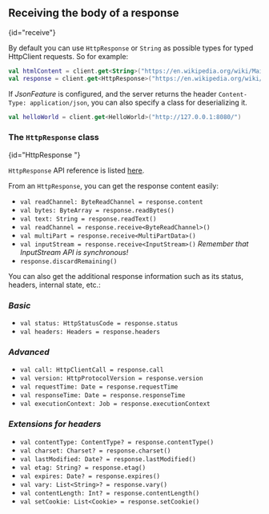 [//]: # (title: Response)
[//]: # (caption: Reading the response)
[//]: # (category: clients)
[//]: # (permalink: /clients/http-client/quick-start/responses.html)
[//]: # (redirect_from: redirect_from)
[//]: # (- /clients/http-client/call/responses.html: - /clients/http-client/call/responses.html)
[//]: # (ktor_version_review: 1.2.0)

## Receiving the body of a response

{id="receive"}

By default you can use `HttpResponse` or `String` as possible types for typed
HttpClient requests. So for example:

```kotlin
val htmlContent = client.get<String>("https://en.wikipedia.org/wiki/Main_Page")
val response = client.get<HttpResponse>("https://en.wikipedia.org/wiki/Main_Page")
```

If *JsonFeature* is configured, and the server returns the header `Content-Type: application/json`,
you can also specify a class for deserializing it.

```kotlin
val helloWorld = client.get<HelloWorld>("http://127.0.0.1:8080/")
```

### The `HttpResponse` class

{id="HttpResponse "}

`HttpResponse` API reference is listed [here](https://api.ktor.io/{{site.ktor_version}}/io.ktor.client.response/-http-response/).

From an `HttpResponse`, you can get the response content easily:

* `val readChannel: ByteReadChannel = response.content`
* `val bytes: ByteArray = response.readBytes()`
* `val text: String = response.readText()`
* `val readChannel = response.receive<ByteReadChannel>()`
* `val multiPart = response.receive<MultiPartData>()`
* `val inputStream = response.receive<InputStream>()` *Remember that InputStream API is synchronous!*
* `response.discardRemaining()`

You can also get the additional response information such as its status, headers, internal state, etc.:

### *Basic*

* `val status: HttpStatusCode = response.status`
* `val headers: Headers = response.headers`

### *Advanced*

* `val call: HttpClientCall = response.call`
* `val version: HttpProtocolVersion = response.version`
* `val requestTime: Date = response.requestTime`
* `val responseTime: Date = response.responseTime`
* `val executionContext: Job = response.executionContext`

### *Extensions for headers*

* `val contentType: ContentType? = response.contentType()`
* `val charset: Charset? = response.charset()`
* `val lastModified: Date? = response.lastModified()`
* `val etag: String? = response.etag()`
* `val expires: Date? = response.expires()`
* `val vary: List<String>? = response.vary()`
* `val contentLength: Int? = response.contentLength()`
* `val setCookie: List<Cookie> = response.setCookie()`